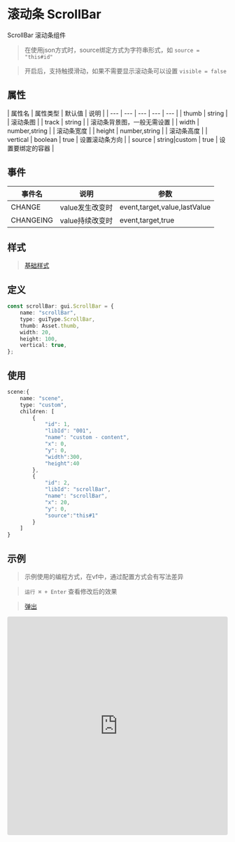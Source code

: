 # 滚动条 ScrollBar

ScrollBar 滚动条组件

> 在使用json方式时，source绑定方式为字符串形式，如 `source = "this#id"`

> 开启后，支持触摸滑动，如果不需要显示滚动条可以设置 `visible = false`

## 属性

| 属性名 | 属性类型 | 默认值 | 说明 |
| --- | --- | --- | --- | --- |
| thumb | string |  | 滚动条图 |
| track | string |  | 滚动条背景图，一般无需设置 |
| width | number,string |  | 滚动条宽度 |
| height | number,string | | 滚动条高度 |
| vertical | boolean | true | 设置滚动条方向 |
| source | string|custom | true | 设置要绑定的容器 |

## 事件

| 事件名  | 说明 | 参数 |
| --- | --- | --- |
|  CHANGE | value发生改变时 | event,target,value,lastValue |
|  CHANGEING | value持续改变时 | event,target,true|false |

## 样式

> [基础样式](/handbook/style.html#样式)


## 定义
``` typescript
const scrollBar: gui.ScrollBar = {
    name: "scrollBar",
    type: guiType.ScrollBar,
    thumb: Asset.thumb,
    width: 20,
    height: 100,
    vertical: true,
};
```

## 使用
``` typescript
scene:{
    name: "scene",
    type: "custom",
    children: [
        {
            "id": 1,
            "libId": "001",
            "name": "custom - content",
            "x": 0,
            "y": 0,
            "width":300,
            "height":40
        },
        {
            "id": 2,
            "libId": "scrollBar",
            "name": "scrollBar",
            "x": 20,
            "y": 0,
            "source":"this#1"
        }
    ]
}
```

## 示例

> 示例使用的编程方式，在vf中，通过配置方式会有写法差异

> `运行 ⌘ + Enter` 查看修改后的效果

> [弹出](https://codesandbox.io/embed/scrollbar-4iu78?fontsize=14&hidenavigation=1&theme=dark)

<iframe
     src="https://codesandbox.io/embed/scrollbar-4iu78?fontsize=14&hidenavigation=1&theme=dark"
     style="width:100%; height:500px; border:0; border-radius: 4px; overflow:hidden;"
     title="ScrollBar"
     allow="accelerometer; ambient-light-sensor; camera; encrypted-media; geolocation; gyroscope; hid; microphone; midi; payment; usb; vr"
     sandbox="allow-forms allow-modals allow-popups allow-presentation allow-same-origin allow-scripts"
   ></iframe>
